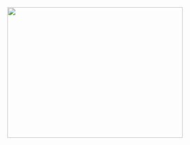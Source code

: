 <img src="https://media.giphy.com/media/v1.Y2lkPTc5MGI3NjExam82d292MTl5czFhdmN2YTlyMzAybm9lNWZpejZwdzV6cXNjcjN2ayZlcD12MV9pbnRlcm5hbF9naWZfYnlfaWQmY3Q9dHM/yIomjPheQvvbiF9v7A/giphy.gif](https://tenor.com/bp3AQ.gif" height=300 width=400>

